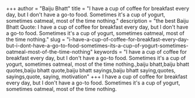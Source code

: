 +++
author = "Baiju Bhatt"
title = "I have a cup of coffee for breakfast every day, but I don't have a go-to food. Sometimes it's a cup of yogurt, sometimes oatmeal, most of the time nothing."
description = "the best Baiju Bhatt Quote: I have a cup of coffee for breakfast every day, but I don't have a go-to food. Sometimes it's a cup of yogurt, sometimes oatmeal, most of the time nothing."
slug = "i-have-a-cup-of-coffee-for-breakfast-every-day-but-i-dont-have-a-go-to-food-sometimes-its-a-cup-of-yogurt-sometimes-oatmeal-most-of-the-time-nothing"
keywords = "I have a cup of coffee for breakfast every day, but I don't have a go-to food. Sometimes it's a cup of yogurt, sometimes oatmeal, most of the time nothing.,baiju bhatt,baiju bhatt quotes,baiju bhatt quote,baiju bhatt sayings,baiju bhatt saying,quotes, sayings,quote, saying, motivation"
+++
I have a cup of coffee for breakfast every day, but I don't have a go-to food. Sometimes it's a cup of yogurt, sometimes oatmeal, most of the time nothing.
